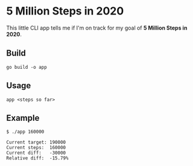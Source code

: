 # 5 Million Steps in 2020

This little CLI app tells me if I'm on track for my goal of **5 Million Steps in 2020**.

## Build

```
go build -o app
```

## Usage

```
app <steps so far>
```

## Example

```
$ ./app 160000

Current target:	190000
Current steps:	160000
Current diff:	-30000
Relative diff:	-15.79%
```
